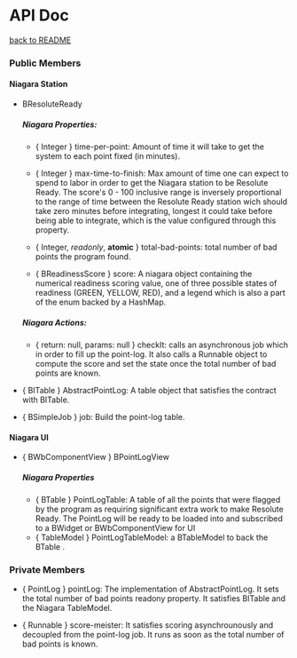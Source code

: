 # API Doc
[back to README](README.md)
### Public Members
  #### Niagara Station
  - BResoluteReady
    ##### Niagara Properties:
    - { Integer } time-per-point: Amount of time it will take to 
                get the system to each point fixed (in minutes).
                
    - { Integer } max-time-to-finish: Max amount of time one can expect to
      spend to labor in order to get the Niagara station to be Resolute 
      Ready. The score's 0 - 100 inclusive range is inversely proportional to
      the range of time between the Resolute Ready station wich should take zero
      minutes before integrating, longest it could take before being able to
      integrate, which is the value configured through this property.
      
    - { Integer, *readonly*, **atomic**  } total-bad-points: total number of bad 
      points the program found.  
      
    - { BReadinessScore } score: A niagara object containing the numerical
      readiness scoring value, one of three possible states of readiness (GREEN, 
      YELLOW, RED), and a legend which is also a part of the enum backed by a HashMap.
      
    ##### Niagara Actions:
    - { return: null, params: null } checkIt: calls an asynchronous job which in 
    order to fill up the point-log. It also calls a Runnable object to compute the score
    and set the state once the total number of bad points are known. 
    
  - { BITable } AbstractPointLog: A table object that satisfies the contract with BITable.
  - { BSimpleJob } job: Build the point-log table.    
  #### Niagara UI
  - { BWbComponentView } BPointLogView
    ##### Niagara Properties
    - { BTable } PointLogTable: A table of all the points that were flagged by the program
         as requiring significant extra work to make Resolute Ready. The PointLog will be
         ready to be loaded into and subscribed to a BWidget or BWbComponentView for UI
    - { TableModel } PointLogTableModel: a BTableModel to back the BTable .
### Private Members
  - { PointLog } pointLog: The implementation of AbstractPointLog. It sets the total number
    of bad points readony property. It satisfies BITable and the Niagara TableModel.
  
  - { Runnable } score-meister: It satisfies scoring asynchrounously and decoupled from
    the point-log job. It runs as soon as the total number of bad points is known.
